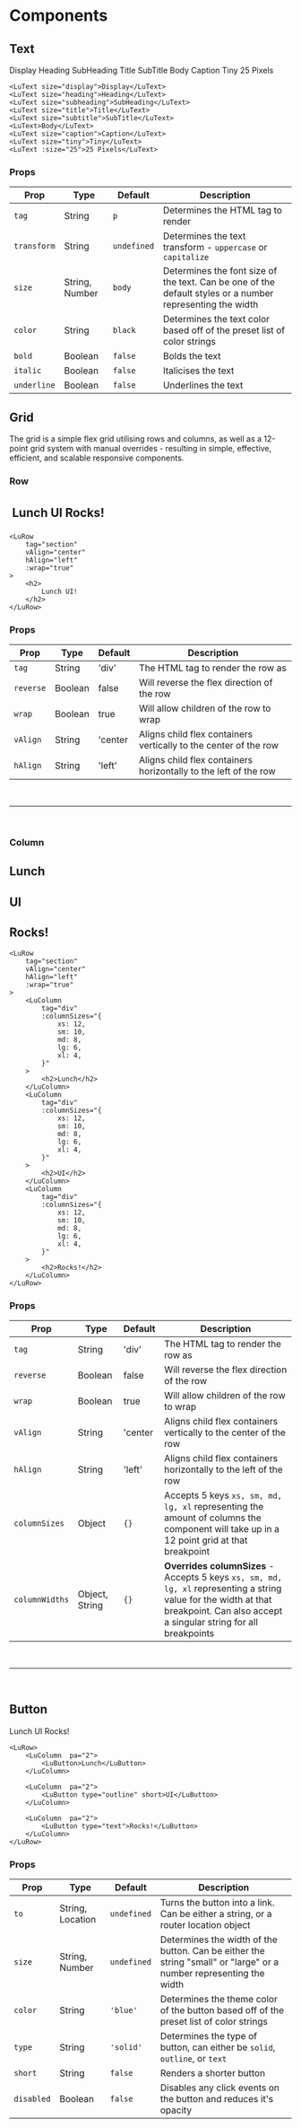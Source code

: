 # Components

## Text

<LuText size="display">Display</LuText>
<LuText size="heading">Heading</LuText>
<LuText size="subheading">SubHeading</LuText>
<LuText size="title">Title</LuText>
<LuText size="subtitle">SubTitle</LuText>
<LuText>Body</LuText>
<LuText size="caption">Caption</LuText>
<LuText size="tiny">Tiny</LuText>
<LuText :size="25">25 Pixels</LuText>

```vue
<LuText size="display">Display</LuText>
<LuText size="heading">Heading</LuText>
<LuText size="subheading">SubHeading</LuText>
<LuText size="title">Title</LuText>
<LuText size="subtitle">SubTitle</LuText>
<LuText>Body</LuText>
<LuText size="caption">Caption</LuText>
<LuText size="tiny">Tiny</LuText>
<LuText :size="25">25 Pixels</LuText>
```

<h3>Props</h3>

| Prop             | Type     | Default      | Description
|------------------|----------|--------------|---------------
| `tag`            | String   | `p`          | Determines the HTML tag to render
| `transform`      | String   | `undefined`  | Determines the text transform - `uppercase` or `capitalize`
| `size`           | String, Number   | `body`      | Determines the font size of the text. Can be one of the default styles or a number representing the width
| `color`          | String           | `black`     | Determines the text color based off of the preset list of color strings
| `bold`           | Boolean          | `false`     | Bolds the text
| `italic`         | Boolean          | `false`     | Italicises the text
| `underline`      | Boolean          | `false`     | Underlines the text

## Grid

The grid is a simple flex grid utilising rows and columns, as well as a 12-point grid system with manual overrides -
resulting in simple, effective, efficient, and scalable responsive components.

### Row

<ClientOnly>
<LuRow 
    tag="section"
    vAlign="center"
    hAlign="center"
    :wrap="true"
>
<h2 style="padding:5px;">
    Lunch UI Rocks!
</h2>
</LuRow>
</ClientOnly>

```vue
<LuRow 
    tag="section"
    vAlign="center"
    hAlign="left"
    :wrap="true"
>
    <h2>
        Lunch UI!
    </h2>
</LuRow>
```

<h3>Props</h3>

| Prop             | Type     | Default      | Description
|------------------|----------|--------------|---------------
| `tag`            | String   | 'div'        | The HTML tag to render the row as
| `reverse`        | Boolean  | false        | Will reverse the flex direction of the row
| `wrap`           | Boolean  | true         | Will allow children of the row to wrap
| `vAlign`         | String   | 'center      | Aligns child flex containers vertically to the center of the row
| `hAlign`         | String   | 'left'       | Aligns child flex containers horizontally to the left of the row

<br>
<hr>
<br>

### Column

<ClientOnly>
<LuRow 
    tag="section"
    vAlign="center"
    hAlign="center"
    :wrap="true"
>
<LuColumn 
    tag="div"
    hAlign="center"
    :columnSizes="{
        xs: 12,
        sm: 10,
        md: 8,
        lg: 6,
        xl: 4,
    }"
>
<h2>Lunch</h2>
</LuColumn>
<LuColumn 
    tag="div"
    hAlign="center"
    :columnSizes="{
        xs: 12,
        sm: 10,
        md: 8,
        lg: 6,
        xl: 4,
    }"
>
<h2>UI</h2>
</LuColumn>
<LuColumn 
    tag="div"
    hAlign="center"
    :columnSizes="{
        xs: 12,
        sm: 10,
        md: 8,
        lg: 6,
        xl: 4,
    }"
>
<h2>Rocks!</h2>
</LuColumn>
</LuRow>
</ClientOnly>

```vue
<LuRow 
    tag="section"
    vAlign="center"
    hAlign="left"
    :wrap="true"
>
    <LuColumn 
        tag="div"
        :columnSizes="{
            xs: 12,
            sm: 10,
            md: 8,
            lg: 6,
            xl: 4,
        }"
    >
        <h2>Lunch</h2>
    </LuColumn>
    <LuColumn 
        tag="div"
        :columnSizes="{
            xs: 12,
            sm: 10,
            md: 8,
            lg: 6,
            xl: 4,
        }"
    >
        <h2>UI</h2>
    </LuColumn>
    <LuColumn 
        tag="div"
        :columnSizes="{
            xs: 12,
            sm: 10,
            md: 8,
            lg: 6,
            xl: 4,
        }"
    >
        <h2>Rocks!</h2>
    </LuColumn>
</LuRow>
```

<h3>Props</h3>

| Prop             | Type     | Default      | Description
|------------------|----------|--------------|---------------
| `tag`            | String   | 'div'        | The HTML tag to render the row as
| `reverse`        | Boolean  | false        | Will reverse the flex direction of the row
| `wrap`           | Boolean  | true         | Will allow children of the row to wrap
| `vAlign`         | String   | 'center      | Aligns child flex containers vertically to the center of the row
| `hAlign`         | String   | 'left'       | Aligns child flex containers horizontally to the left of the row
| `columnSizes`    | Object   | `{}`         | Accepts 5 keys `xs, sm, md, lg, xl` representing the amount of columns the component will take up in a 12 point grid at that breakpoint
| `columnWidths`   | Object, String  | `{}`  | **Overrides columnSizes** - Accepts 5 keys `xs, sm, md, lg, xl` representing a string value for the width at that breakpoint. Can also accept a singular string for all breakpoints

<br>
<hr>
<br>

## Button

<ClientOnly>
<LuRow>
<LuColumn pa="2">
<LuButton>Lunch</LuButton>
</LuColumn>

<LuColumn pa="2">
<LuButton type="outline" short>UI</LuButton>
</LuColumn>

<LuColumn pa="2">
<LuButton type="text">Rocks!</LuButton>
</LuColumn>
</LuRow>
</ClientOnly>

```vue
<LuRow>
    <LuColumn  pa="2">
        <LuButton>Lunch</LuButton>
    </LuColumn>
    
    <LuColumn  pa="2">
        <LuButton type="outline" short>UI</LuButton>
    </LuColumn>

    <LuColumn  pa="2">
        <LuButton type="text">Rocks!</LuButton>
    </LuColumn>
</LuRow>
```

<h3>Props</h3>

| Prop             | Type     | Default      | Description
|------------------|----------|--------------|---------------
| `to`             | String, Location | `undefined` | Turns the button into a link. Can be either a string, or a router location object
| `size`           | String, Number   | `undefined` | Determines the width of the button. Can be either the string "small" or "large" or a number representing the width
| `color`          | String           | `'blue'`    | Determines the theme color of the button based off of the preset list of color strings
| `type`           | String           | `'solid'`   | Determines the type of button, can either be `solid`, `outline`, or `text`
| `short`          | String           | `false`    | Renders a shorter button
| `disabled`       | Boolean          | `false`     | Disables any click events on the button and reduces it's opacity

